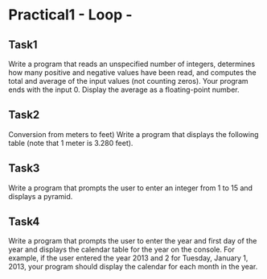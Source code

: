 # Practical1 - Loop -

## Task1
Write a program that reads an unspecified number of integers, determines how many positive and negative values have been read, and computes the total and average of the input values (not counting zeros). Your program ends with the input 0. Display the average as a floating-point number.

## Task2
Conversion from meters to feet) Write a program that displays the following table (note that 1 meter is 3.280 feet).

## Task3
Write a program that prompts the user to enter an integer from 1 to 15 and displays a pyramid.

## Task4
Write a program that prompts the user to enter the year and first day of the year and displays the calendar table for the year on the console. For example, if the user entered the year 2013 and 2 for Tuesday, January 1, 2013, your program should display the calendar for each month in the year.